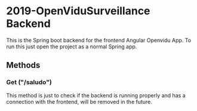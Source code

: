 # 2019-OpenViduSurveillance Backend

This is the Spring boot backend for the frontend Angular Openvidu App.
To run this just open the project as a normal Spring app.

## Methods

### Get ("/saludo")
This method is just to check if the backend is running properly and has a connection with the frontend, will be removed in the future.
